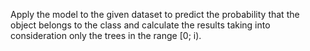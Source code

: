 
Apply the model to the given dataset to predict the probability that the object belongs to the class and calculate the results taking into consideration only the trees in the range [0; i).
